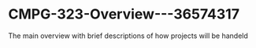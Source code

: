 # CMPG-323-Overview---36574317
The main overview with brief descriptions of how projects will be handeld
